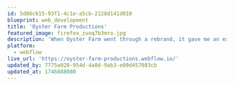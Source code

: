 ```yaml
---
id: 5d86c615-93f1-4c1e-a5cb-2128d141d010
blueprint: web_development
title: 'Oyster Farm Productions'
featured_image: firefox_zuoq7b3mro.jpg
description: 'When Oyster Farm went through a rebrand, it gave me an excuse to not only build a new website, but learn a new platform in the process. Coming from Squarespace, Webflow brought so many more options for customization and interactivity. Although the migration was put on hold, I look forward to making the switch over complete and not looking back.'
platform:
  - webflow
live_url: 'https://oyster-farm-productions.webflow.io/'
updated_by: 7775a028-954d-4a8d-9ab3-e09d457083cb
updated_at: 1746888080
---
```

